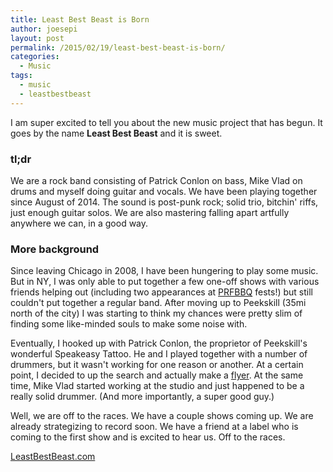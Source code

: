 ```yaml
---
title: Least Best Beast is Born
author: joesepi
layout: post
permalink: /2015/02/19/least-best-beast-is-born/
categories:
  - Music
tags:
  - music
  - leastbestbeast
---
```


I am super excited to tell you about the new music project that has begun. It goes by the name **Least Best Beast** and it is sweet.

### tl;dr

We are a rock band consisting of Patrick Conlon on bass, Mike Vlad on drums and myself doing guitar and vocals. We have been playing together since August of 2014. The sound is post-punk rock; solid trio, bitchin' riffs, just enough guitar solos. We are also mastering falling apart artfully anywhere we can, in a good way.

### More background

Since leaving Chicago in 2008, I have been hungering to play some music. But in NY, I was only able to put together a few one-off shows with various friends helping out (including two appearances at [PRFBBQ](http://prfbbq.com) fests!) but still couldn't put together a regular band. After moving up to Peekskill (35mi north of the city) I was starting to think my chances were pretty slim of finding some like-minded souls to make some noise with.

Eventually, I hooked up with Patrick Conlon, the proprietor of Peekskill's wonderful Speakeasy Tattoo. He and I played together with a number of drummers, but it wasn't working for one reason or another. At a certain point, I decided to up the search and actually make a [flyer](http://leastbestbeast.com/drummer). At the same time, Mike Vlad started working at the studio and just happened to be a really solid drummer. (And more importantly, a super good guy.)

Well, we are off to the races. We have a couple shows coming up. We are already strategizing to record soon. We have a friend at a label who is coming to the first show and is excited to hear us. Off to the races.

[LeastBestBeast.com](http://leastbestbeast.com)







